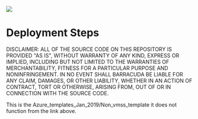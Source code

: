 <a href="https://portal.azure.com/#create/Microsoft.Template/uri/https%3A%2F%2Fraw.githubusercontent.com%2Fbarracudanetworks%2Fwaf-azure-templates%2Fmaster%2FARMTemplates%2FAzure_templates_Jan_2019%2Fnon_vmss_template%2FmainTemplate.json">
<img src="http://azuredeploy.net/deploybutton.png"/></a>

# Deployment Steps

DISCLAIMER: ALL OF THE SOURCE CODE ON THIS REPOSITORY IS PROVIDED "AS IS", WITHOUT WARRANTY OF ANY KIND, EXPRESS OR IMPLIED, INCLUDING BUT NOT LIMITED TO THE WARRANTIES OF MERCHANTABILITY, FITNESS FOR A PARTICULAR PURPOSE AND NONINFRINGEMENT. IN NO EVENT SHALL BARRACUDA BE LIABLE FOR ANY CLAIM, DAMAGES, OR OTHER LIABILITY, WHETHER IN AN ACTION OF CONTRACT, TORT OR OTHERWISE, ARISING FROM, OUT OF OR IN CONNECTION WITH THE SOURCE CODE.

This is the Azure_templates_Jan_2019/Non_vmss_template it does not function from the link above.
